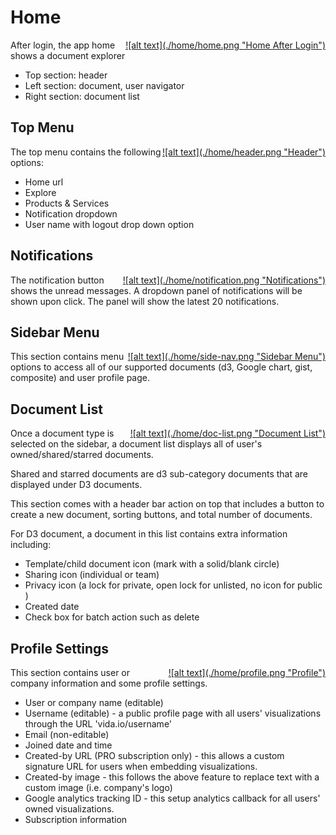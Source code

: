 # Home
<a href="images/home/home.png" data-lightbox="home-screen" data-title="Home" style="display: block; float:right;">
  ![alt text](./home/home.png "Home After Login")
</a>

After login, the app home shows a document explorer

* Top section: header
* Left section: document, user navigator
* Right section: document list


## Top Menu
<a href="images/home/header.png" data-lightbox="home-screen" data-title="Header" style="display: block; float:right;">
  ![alt text](./home/header.png "Header")
</a>

The top menu contains the following options: 

* Home url
* Explore
* Products & Services
* Notification dropdown
* User name with logout drop down option

## Notifications
<a href="images/home/notification.png" data-lightbox="home-screen" data-title="Notifications" style="display: block; float:right;">
  ![alt text](./home/notification.png "Notifications")
</a>

The notification button shows the unread messages. A dropdown panel of notifications will be shown upon click. 
The panel will show the latest 20 notifications. 


## Sidebar Menu
<a href="images/home/side-nav.png" data-lightbox="home-screen" data-title="Sidebar Menu" style="display: block; float:right;">
  ![alt text](./home/side-nav.png "Sidebar Menu")
</a>

This section contains menu options to access all of our supported documents (d3, Google chart, gist, composite) and user profile page.


## Document List
<a href="images/home/doc-list.png" data-lightbox="home-screen" data-title="Document List" style="display: block; float:right;">
  ![alt text](./home/doc-list.png "Document List")
</a>

Once a document type is selected on the sidebar, a document list displays all of user's owned/shared/starred documents.

Shared and starred documents are d3 sub-category documents that are displayed under D3 documents.

This section comes with a header bar action on top that includes a button to create a new document, sorting buttons, and total number of documents.

For D3 document, a document in this list contains extra information including:

* Template/child document icon (mark with a solid/blank circle)
* Sharing icon (individual or team)
* Privacy icon (a lock for private, open lock for unlisted, no icon for public )
* Created date
* Check box for batch action such as delete

## Profile Settings
<a href="images/home/profile.png" data-lightbox="home-screen" data-title="Profile" style="display: block; float:right;">
  ![alt text](./home/profile.png "Profile")
</a>

This section contains user or company information and some profile settings.

* User or company name (editable)
* Username (editable) - a public profile page with all users' visualizations through the URL 'vida.io/username'
* Email (non-editable)
* Joined date and time
* Created-by URL (PRO subscription only) - this allows a custom signature URL for users when embedding visualizations.
* Created-by image - this follows the above feature to replace text with a custom image (i.e. company's logo)
* Google analytics tracking ID - this setup analytics callback for all users' owned visualizations.
* Subscription information

